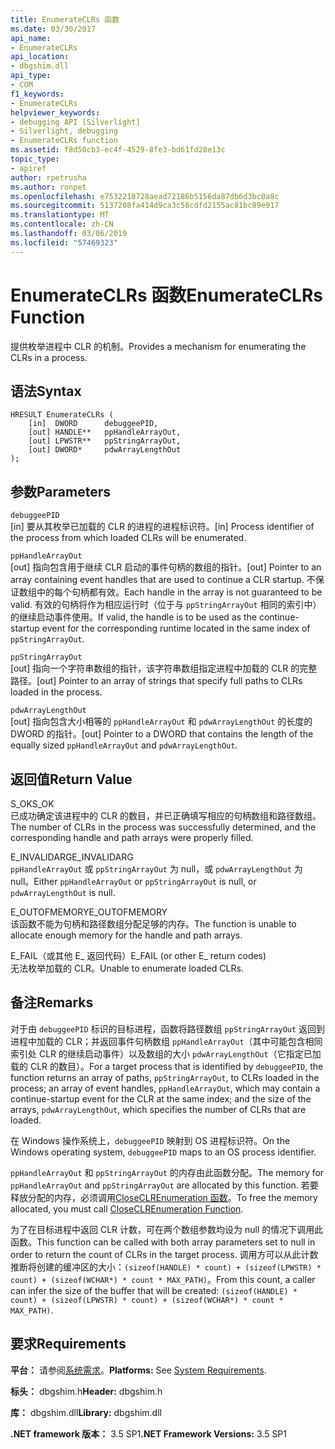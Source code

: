 ```yaml
---
title: EnumerateCLRs 函数
ms.date: 03/30/2017
api_name:
- EnumerateCLRs
api_location:
- dbgshim.dll
api_type:
- COM
f1_keywords:
- EnumerateCLRs
helpviewer_keywords:
- debugging API [Silverlight]
- Silverlight, debugging
- EnumerateCLRs function
ms.assetid: f8d50cb3-ec4f-4529-8fe3-bd61fd28e13c
topic_type:
- apiref
author: rpetrusha
ms.author: ronpet
ms.openlocfilehash: e7532218728aead72186b5156da87db6d3bc0a8c
ms.sourcegitcommit: 5137208fa414d9ca3c58cdfd2155ac81bc89e917
ms.translationtype: MT
ms.contentlocale: zh-CN
ms.lasthandoff: 03/06/2019
ms.locfileid: "57469323"
---
```

# <a name="enumerateclrs-function"></a><span data-ttu-id="97e98-102">EnumerateCLRs 函数</span><span class="sxs-lookup"><span data-stu-id="97e98-102">EnumerateCLRs Function</span></span>
<span data-ttu-id="97e98-103">提供枚举进程中 CLR 的机制。</span><span class="sxs-lookup"><span data-stu-id="97e98-103">Provides a mechanism for enumerating the CLRs in a process.</span></span>  
  
## <a name="syntax"></a><span data-ttu-id="97e98-104">语法</span><span class="sxs-lookup"><span data-stu-id="97e98-104">Syntax</span></span>  
  
```  
HRESULT EnumerateCLRs (  
    [in]  DWORD      debuggeePID,  
    [out] HANDLE**   ppHandleArrayOut,  
    [out] LPWSTR**   ppStringArrayOut,  
    [out] DWORD*     pdwArrayLengthOut  
);  
```  
  
## <a name="parameters"></a><span data-ttu-id="97e98-105">参数</span><span class="sxs-lookup"><span data-stu-id="97e98-105">Parameters</span></span>  
 `debuggeePID`  
 <span data-ttu-id="97e98-106">[in] 要从其枚举已加载的 CLR 的进程的进程标识符。</span><span class="sxs-lookup"><span data-stu-id="97e98-106">[in] Process identifier of the process from which loaded CLRs will be enumerated.</span></span>  
  
 `ppHandleArrayOut`  
 <span data-ttu-id="97e98-107">[out] 指向包含用于继续 CLR 启动的事件句柄的数组的指针。</span><span class="sxs-lookup"><span data-stu-id="97e98-107">[out] Pointer to an array containing event handles that are used to continue a CLR startup.</span></span> <span data-ttu-id="97e98-108">不保证数组中的每个句柄都有效。</span><span class="sxs-lookup"><span data-stu-id="97e98-108">Each handle in the array is not guaranteed to be valid.</span></span> <span data-ttu-id="97e98-109">有效的句柄将作为相应运行时（位于与 `ppStringArrayOut` 相同的索引中）的继续启动事件使用。</span><span class="sxs-lookup"><span data-stu-id="97e98-109">If valid, the handle is to be used as the continue-startup event for the corresponding runtime located in the same index of `ppStringArrayOut`.</span></span>  
  
 `ppStringArrayOut`  
 <span data-ttu-id="97e98-110">[out] 指向一个字符串数组的指针，该字符串数组指定进程中加载的 CLR 的完整路径。</span><span class="sxs-lookup"><span data-stu-id="97e98-110">[out] Pointer to an array of strings that specify full paths to CLRs loaded in the process.</span></span>  
  
 `pdwArrayLengthOut`  
 <span data-ttu-id="97e98-111">[out] 指向包含大小相等的 `ppHandleArrayOut` 和 `pdwArrayLengthOut` 的长度的 DWORD 的指针。</span><span class="sxs-lookup"><span data-stu-id="97e98-111">[out] Pointer to a DWORD that contains the length of the equally sized `ppHandleArrayOut` and `pdwArrayLengthOut`.</span></span>  
  
## <a name="return-value"></a><span data-ttu-id="97e98-112">返回值</span><span class="sxs-lookup"><span data-stu-id="97e98-112">Return Value</span></span>  
 <span data-ttu-id="97e98-113">S_OK</span><span class="sxs-lookup"><span data-stu-id="97e98-113">S_OK</span></span>  
 <span data-ttu-id="97e98-114">已成功确定该进程中的 CLR 的数目，并已正确填写相应的句柄数组和路径数组。</span><span class="sxs-lookup"><span data-stu-id="97e98-114">The number of CLRs in the process was successfully determined, and the corresponding handle and path arrays were properly filled.</span></span>  
  
 <span data-ttu-id="97e98-115">E_INVALIDARG</span><span class="sxs-lookup"><span data-stu-id="97e98-115">E_INVALIDARG</span></span>  
 <span data-ttu-id="97e98-116">`ppHandleArrayOut` 或 `ppStringArrayOut` 为 null，或 `pdwArrayLengthOut` 为 null。</span><span class="sxs-lookup"><span data-stu-id="97e98-116">Either `ppHandleArrayOut` or `ppStringArrayOut` is null, or `pdwArrayLengthOut` is null.</span></span>  
  
 <span data-ttu-id="97e98-117">E_OUTOFMEMORY</span><span class="sxs-lookup"><span data-stu-id="97e98-117">E_OUTOFMEMORY</span></span>  
 <span data-ttu-id="97e98-118">该函数不能为句柄和路径数组分配足够的内存。</span><span class="sxs-lookup"><span data-stu-id="97e98-118">The function is unable to allocate enough memory for the handle and path arrays.</span></span>  
  
 <span data-ttu-id="97e98-119">E_FAIL（或其他 E_ 返回代码）</span><span class="sxs-lookup"><span data-stu-id="97e98-119">E_FAIL (or other E_ return codes)</span></span>  
 <span data-ttu-id="97e98-120">无法枚举加载的 CLR。</span><span class="sxs-lookup"><span data-stu-id="97e98-120">Unable to enumerate loaded CLRs.</span></span>  
  
## <a name="remarks"></a><span data-ttu-id="97e98-121">备注</span><span class="sxs-lookup"><span data-stu-id="97e98-121">Remarks</span></span>  
 <span data-ttu-id="97e98-122">对于由 `debuggeePID` 标识的目标进程，函数将路径数组 `ppStringArrayOut` 返回到进程中加载的 CLR；并返回事件句柄数组 `ppHandleArrayOut`（其中可能包含相同索引处 CLR 的继续启动事件）以及数组的大小 `pdwArrayLengthOut`（它指定已加载的 CLR 的数目）。</span><span class="sxs-lookup"><span data-stu-id="97e98-122">For a target process that is identified by `debuggeePID`, the function returns an array of paths, `ppStringArrayOut`, to CLRs loaded in the process; an array of event handles, `ppHandleArrayOut`, which may contain a continue-startup event for the CLR at the same index; and the size of the arrays, `pdwArrayLengthOut`, which specifies the number of CLRs that are loaded.</span></span>  
  
 <span data-ttu-id="97e98-123">在 Windows 操作系统上，`debuggeePID` 映射到 OS 进程标识符。</span><span class="sxs-lookup"><span data-stu-id="97e98-123">On the Windows operating system, `debuggeePID` maps to an OS process identifier.</span></span>  
  
 <span data-ttu-id="97e98-124">`ppHandleArrayOut` 和 `ppStringArrayOut` 的内存由此函数分配。</span><span class="sxs-lookup"><span data-stu-id="97e98-124">The memory for `ppHandleArrayOut` and `ppStringArrayOut` are allocated by this function.</span></span> <span data-ttu-id="97e98-125">若要释放分配的内存，必须调用[CloseCLREnumeration 函数](../../../../docs/framework/unmanaged-api/debugging/closeclrenumeration-function.md)。</span><span class="sxs-lookup"><span data-stu-id="97e98-125">To free the memory allocated, you must call [CloseCLREnumeration Function](../../../../docs/framework/unmanaged-api/debugging/closeclrenumeration-function.md).</span></span>  
  
 <span data-ttu-id="97e98-126">为了在目标进程中返回 CLR 计数，可在两个数组参数均设为 null 的情况下调用此函数。</span><span class="sxs-lookup"><span data-stu-id="97e98-126">This function can be called with both array parameters set to null in order to return the count of CLRs in the target process.</span></span> <span data-ttu-id="97e98-127">调用方可以从此计数推断将创建的缓冲区的大小：`(sizeof(HANDLE) * count) + (sizeof(LPWSTR) * count) + (sizeof(WCHAR*) * count * MAX_PATH)`。</span><span class="sxs-lookup"><span data-stu-id="97e98-127">From this count, a caller can infer the size of the buffer that will be created: `(sizeof(HANDLE) * count) + (sizeof(LPWSTR) * count) + (sizeof(WCHAR*) * count * MAX_PATH)`.</span></span>  
  
## <a name="requirements"></a><span data-ttu-id="97e98-128">要求</span><span class="sxs-lookup"><span data-stu-id="97e98-128">Requirements</span></span>  
 <span data-ttu-id="97e98-129">**平台：** 请参阅[系统需求](../../../../docs/framework/get-started/system-requirements.md)。</span><span class="sxs-lookup"><span data-stu-id="97e98-129">**Platforms:** See [System Requirements](../../../../docs/framework/get-started/system-requirements.md).</span></span>  
  
 <span data-ttu-id="97e98-130">**标头：** dbgshim.h</span><span class="sxs-lookup"><span data-stu-id="97e98-130">**Header:** dbgshim.h</span></span>  
  
 <span data-ttu-id="97e98-131">**库：** dbgshim.dll</span><span class="sxs-lookup"><span data-stu-id="97e98-131">**Library:** dbgshim.dll</span></span>  
  
 <span data-ttu-id="97e98-132">**.NET framework 版本：** 3.5 SP1</span><span class="sxs-lookup"><span data-stu-id="97e98-132">**.NET Framework Versions:** 3.5 SP1</span></span>
